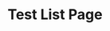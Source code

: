 ---
title: "Test List Page"
draft: false
# page title background image
bg_image: "images/backgrounds/page-title.jpg"
# meta description
description : "this is meta description"
---